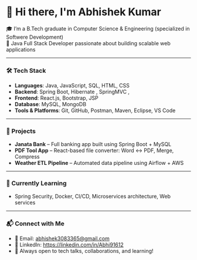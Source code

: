 
# 👋 Hi there, I'm Abhishek Kumar

🎓 I’m a B.Tech graduate in Computer Science & Engineering (specialized in Softwere Development)  
💼 Java Full Stack Developer passionate about building scalable web applications

---

### 🛠️ Tech Stack
- **Languages**: Java, JavaScript, SQL, HTML, CSS
- **Backend**: Spring Boot, Hibernate , SpringMVC ,   
- **Frontend**: React.js, Bootstrap, JSP
- **Database**: MySQL, MongoDB
- **Tools & Platforms**: Git, GitHub, Postman, Maven, Eclipse, VS Code

---

### 🌟 Projects
- **Janata Bank** – Full banking app built using Spring Boot + MySQL  
- **PDF Tool App** – React-based file converter: Word ↔ PDF, Merge, Compress  
- **Weather ETL Pipeline** – Automated data pipeline using Airflow + AWS

---

### 🚀 Currently Learning
- Spring Security, Docker, CI/CD, Microservices architecture, Web services

---

### 📬 Connect with Me
- 📧 Email: abhishek3083365@gmail.com  
- 🔗 LinkedIn: https://linkedin.com/in/Abhi91612  
- 💬 Always open to tech talks, collaborations, and learning!


<!---
Abhi91612/Abhi91612 is a ✨ special ✨ repository because its `README.md` (this file) appears on your GitHub profile.
You can click the Preview link to take a look at your changes.
--->
